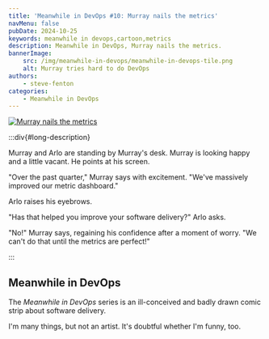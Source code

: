 ```yaml
---
title: 'Meanwhile in DevOps #10: Murray nails the metrics'
navMenu: false
pubDate: 2024-10-25
keywords: meanwhile in devops,cartoon,metrics
description: Meanwhile in DevOps, Murray nails the metrics.
bannerImage:
    src: /img/meanwhile-in-devops/meanwhile-in-devops-tile.png
    alt: Murray tries hard to do DevOps
authors:
    - steve-fenton
categories:
    - Meanwhile in DevOps
---
```


<a href="#long-description">
<img src="/img/meanwhile-in-devops/meanwhile-in-devops-0010.png" alt="Murray nails the metrics" />
</a>

:::div{#long-description}

Murray and Arlo are standing by Murray's desk. Murray is looking happy and a little vacant. He points at his screen.

"Over the past quarter," Murray says with excitement. "We've massively improved our metric dashboard."

Arlo raises his eyebrows.

"Has that helped you improve your software delivery?" Arlo asks.

"No!" Murray says, regaining his confidence after a moment of worry. "We can't do that until the metrics are perfect!"

:::

## Meanwhile in DevOps

The *Meanwhile in DevOps* series is an ill-conceived and badly drawn comic strip about software delivery.

I'm many things, but not an artist. It's doubtful whether I'm funny, too.

